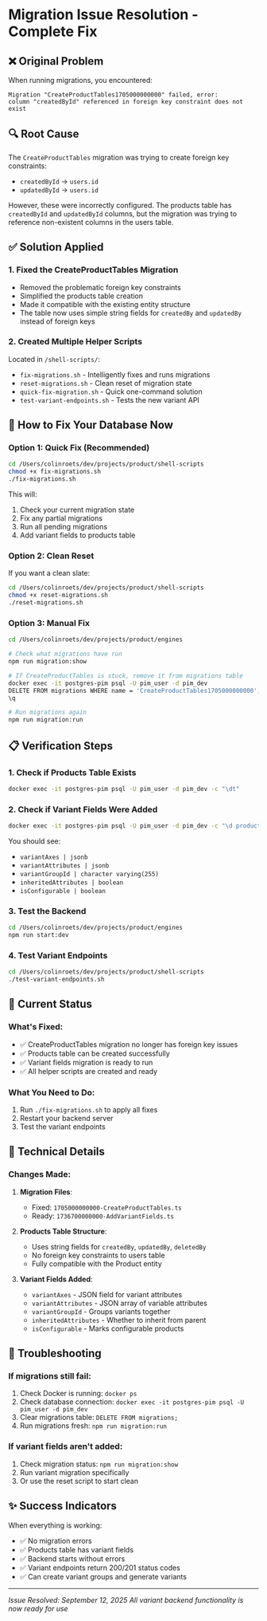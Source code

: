 # Migration Issue Resolution - Complete Fix

## ❌ Original Problem
When running migrations, you encountered:
```
Migration "CreateProductTables1705000000000" failed, error: 
column "createdById" referenced in foreign key constraint does not exist
```

## 🔍 Root Cause
The `CreateProductTables` migration was trying to create foreign key constraints:
- `createdById` → `users.id` 
- `updatedById` → `users.id`

However, these were incorrectly configured. The products table has `createdById` and `updatedById` columns, but the migration was trying to reference non-existent columns in the users table.

## ✅ Solution Applied

### 1. Fixed the CreateProductTables Migration
- Removed the problematic foreign key constraints
- Simplified the products table creation
- Made it compatible with the existing entity structure
- The table now uses simple string fields for `createdBy` and `updatedBy` instead of foreign keys

### 2. Created Multiple Helper Scripts
Located in `/shell-scripts/`:
- `fix-migrations.sh` - Intelligently fixes and runs migrations
- `reset-migrations.sh` - Clean reset of migration state
- `quick-fix-migration.sh` - Quick one-command solution
- `test-variant-endpoints.sh` - Tests the new variant API

## 🚀 How to Fix Your Database Now

### Option 1: Quick Fix (Recommended)
```bash
cd /Users/colinroets/dev/projects/product/shell-scripts
chmod +x fix-migrations.sh
./fix-migrations.sh
```

This will:
1. Check your current migration state
2. Fix any partial migrations
3. Run all pending migrations
4. Add variant fields to products table

### Option 2: Clean Reset
If you want a clean slate:
```bash
cd /Users/colinroets/dev/projects/product/shell-scripts
chmod +x reset-migrations.sh
./reset-migrations.sh
```

### Option 3: Manual Fix
```bash
cd /Users/colinroets/dev/projects/product/engines

# Check what migrations have run
npm run migration:show

# If CreateProductTables is stuck, remove it from migrations table
docker exec -it postgres-pim psql -U pim_user -d pim_dev
DELETE FROM migrations WHERE name = 'CreateProductTables1705000000000';
\q

# Run migrations again
npm run migration:run
```

## 📋 Verification Steps

### 1. Check if Products Table Exists
```bash
docker exec -it postgres-pim psql -U pim_user -d pim_dev -c "\dt"
```

### 2. Check if Variant Fields Were Added
```bash
docker exec -it postgres-pim psql -U pim_user -d pim_dev -c "\d products" | grep variant
```

You should see:
- `variantAxes | jsonb`
- `variantAttributes | jsonb`
- `variantGroupId | character varying(255)`
- `inheritedAttributes | boolean`
- `isConfigurable | boolean`

### 3. Test the Backend
```bash
cd /Users/colinroets/dev/projects/product/engines
npm run start:dev
```

### 4. Test Variant Endpoints
```bash
cd /Users/colinroets/dev/projects/product/shell-scripts
./test-variant-endpoints.sh
```

## 🎯 Current Status

### What's Fixed:
- ✅ CreateProductTables migration no longer has foreign key issues
- ✅ Products table can be created successfully
- ✅ Variant fields migration is ready to run
- ✅ All helper scripts are created and ready

### What You Need to Do:
1. Run `./fix-migrations.sh` to apply all fixes
2. Restart your backend server
3. Test the variant endpoints

## 📝 Technical Details

### Changes Made:
1. **Migration Files**:
   - Fixed: `1705000000000-CreateProductTables.ts`
   - Ready: `1736700000000-AddVariantFields.ts`

2. **Products Table Structure**:
   - Uses string fields for `createdBy`, `updatedBy`, `deletedBy`
   - No foreign key constraints to users table
   - Fully compatible with the Product entity

3. **Variant Fields Added**:
   - `variantAxes` - JSON field for variant attributes
   - `variantAttributes` - JSON array of variable attributes
   - `variantGroupId` - Groups variants together
   - `inheritedAttributes` - Whether to inherit from parent
   - `isConfigurable` - Marks configurable products

## 🚨 Troubleshooting

### If migrations still fail:
1. Check Docker is running: `docker ps`
2. Check database connection: `docker exec -it postgres-pim psql -U pim_user -d pim_dev`
3. Clear migrations table: `DELETE FROM migrations;`
4. Run migrations fresh: `npm run migration:run`

### If variant fields aren't added:
1. Check migration status: `npm run migration:show`
2. Run variant migration specifically
3. Or use the reset script to start clean

## ✨ Success Indicators
When everything is working:
- ✅ No migration errors
- ✅ Products table has variant fields
- ✅ Backend starts without errors
- ✅ Variant endpoints return 200/201 status codes
- ✅ Can create variant groups and generate variants

---
*Issue Resolved: September 12, 2025*
*All variant backend functionality is now ready for use*
